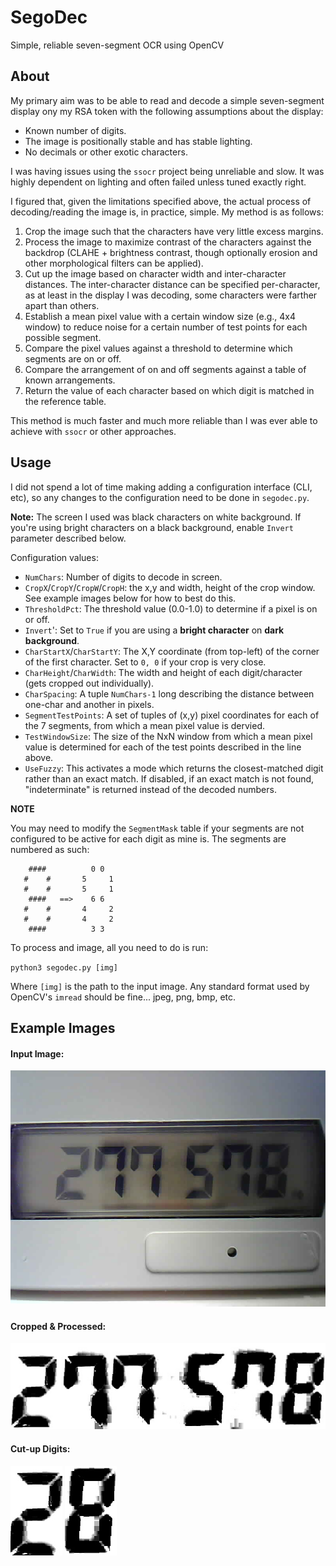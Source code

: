 # SegoDec

Simple, reliable seven-segment OCR using OpenCV

## About

My primary aim was to be able to read and decode a simple seven-segment display ony my RSA token with the following assumptions about the display:

* Known number of digits.
* The image is positionally stable and has stable lighting.
* No decimals or other exotic characters.

I was having issues using the `ssocr` project being unreliable and slow. It was highly dependent on lighting and often failed unless tuned exactly right.

I figured that, given the limitations specified above, the actual process of decoding/reading the image is, in practice, simple. My method is as follows:

1. Crop the image such that the characters have very little excess margins.
2. Process the image to maximize contrast of the characters against the backdrop (CLAHE + brightness contrast, though optionally erosion and other morphological filters can be applied).
3. Cut up the image based on character width and inter-character distances. The inter-character distance can be specified per-character, as at least in the display I was decoding, some characters were farther apart than others.
4. Establish a mean pixel value with a certain window size (e.g., 4x4 window) to reduce noise for a certain number of test points for each possible segment.
5. Compare the pixel values against a threshold to determine which segments are on or off.
6. Compare the arrangement of on and off segments against a table of known arrangements.
7. Return the value of each character based on which digit is matched in the reference table.

This method is much faster and much more reliable than I was ever able to achieve with `ssocr` or other approaches.

## Usage

I did not spend a lot of time making adding a configuration interface (CLI, etc), so any changes to the configuration need to be done in `segodec.py`.

**Note:** The screen I used was black characters on white background. If you're using bright characters on a black background, enable `Invert` parameter described below.

Configuration values:

* `NumChars`: Number of digits to decode in screen.
* `CropX`/`CropY`/`CropW`/`CropH`: the x,y and width, height of the crop window. See example images below for how to best do this.
* `ThresholdPct`: The threshold value (0.0-1.0) to determine if a pixel is on or off.
* `Invert`': Set to `True` if you are using a **bright character** on **dark background**.
* `CharStartX`/`CharStartY`: The X,Y coordinate (from top-left) of the corner of the first character. Set to `0, 0` if your crop is very close.
* `CharHeight`/`CharWidth`: The width and height of each digit/character (gets cropped out individually).
* `CharSpacing`: A tuple `NumChars-1` long describing the distance between one-char and another in pixels.
* `SegmentTestPoints`: A set of tuples of (x,y) pixel coordinates for each of the 7 segments, from which a mean pixel value is dervied.
* `TestWindowSize`: The size of the NxN window from which a mean pixel value is determined for each of the test points described in the line above.
* `UseFuzzy`: This activates a mode which returns the closest-matched digit rather than an exact match. If disabled, if an exact match is not found, "indeterminate" is returned instead of the decoded numbers.

**NOTE**

You may need to modify the `SegmentMask` table if your segments are not configured to be active for each digit as mine is. The segments are numbered as such:

        ####          0 0
       #    #       5     1
       #    #       5     1
        ####   ==>    6 6
       #    #       4     2
       #    #       4     2
        ####          3 3

To process and image, all you need to do is run:

`python3 segodec.py [img]` 

Where `[img]` is the path to the input image. Any standard format used by OpenCV's `imread` should be fine... jpeg, png, bmp, etc.

## Example Images

#### Input Image:

![Input Image](readme/input.jpg)

#### Cropped & Processed:

![Cropped and Processed](readme/processed.jpg)

#### Cut-up Digits:

![First Digit](readme/0.jpg) ![Last Digit](readme/5.jpg)
